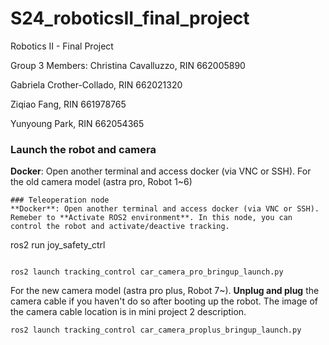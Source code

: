 # S24_roboticsII_final_project
Robotics II - Final Project

Group 3 Members: 
Christina Cavalluzzo, RIN 662005890

Gabriela Crother-Collado, RIN 662021320

Ziqiao Fang, RIN 661978765

Yunyoung Park, RIN 662054365

### Launch the robot and camera
**Docker**: Open another terminal and access docker (via VNC or SSH).
For the old camera model (astra pro, Robot 1~6)
```
### Teleoperation node
**Docker**: Open another terminal and access docker (via VNC or SSH). Remeber to **Activate ROS2 environment**. In this node, you can control the robot and activate/deactive tracking.
```
ros2 run joy_safety_ctrl
```

ros2 launch tracking_control car_camera_pro_bringup_launch.py
```
For the new camera model (astra pro plus, Robot 7~). **Unplug and plug** the camera cable if you haven't do so after booting up the robot. The image of the camera cable location is in mini project 2 description.
```
ros2 launch tracking_control car_camera_proplus_bringup_launch.py
```

